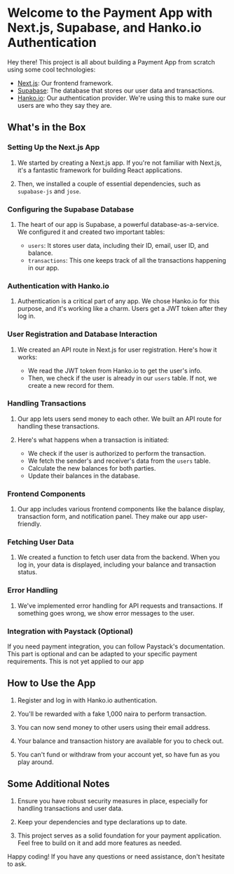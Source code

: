 # Welcome to the Payment App with Next.js, Supabase, and Hanko.io Authentication

Hey there! This project is all about building a Payment App from scratch using some cool technologies:

- [Next.js](https://nextjs.org/): Our frontend framework.
- [Supabase](https://supabase.io/): The database that stores our user data and transactions.
- [Hanko.io](https://www.hanko.io/): Our authentication provider. We're using this to make sure our users are who they say they are.

## What's in the Box

### Setting Up the Next.js App

1. We started by creating a Next.js app. If you're not familiar with Next.js, it's a fantastic framework for building React applications.

2. Then, we installed a couple of essential dependencies, such as `supabase-js` and `jose`.

### Configuring the Supabase Database

1. The heart of our app is Supabase, a powerful database-as-a-service. We configured it and created two important tables:

   - `users`: It stores user data, including their ID, email, user ID, and balance.
   - `transactions`: This one keeps track of all the transactions happening in our app.

### Authentication with Hanko.io

1. Authentication is a critical part of any app. We chose Hanko.io for this purpose, and it's working like a charm. Users get a JWT token after they log in.

### User Registration and Database Interaction

1. We created an API route in Next.js for user registration. Here's how it works:
   
   - We read the JWT token from Hanko.io to get the user's info.
   - Then, we check if the user is already in our `users` table. If not, we create a new record for them.

### Handling Transactions

1. Our app lets users send money to each other. We built an API route for handling these transactions.

2. Here's what happens when a transaction is initiated:

   - We check if the user is authorized to perform the transaction.
   - We fetch the sender's and receiver's data from the `users` table.
   - Calculate the new balances for both parties.
   - Update their balances in the database.

### Frontend Components

1. Our app includes various frontend components like the balance display, transaction form, and notification panel. They make our app user-friendly.

### Fetching User Data

1. We created a function to fetch user data from the backend. When you log in, your data is displayed, including your balance and transaction status.

### Error Handling

1. We've implemented error handling for API requests and transactions. If something goes wrong, we show error messages to the user.

### Integration with Paystack (Optional)

If you need payment integration, you can follow Paystack's documentation. This part is optional and can be adapted to your specific payment requirements. This is not yet applied to our app

## How to Use the App

1. Register and log in with Hanko.io authentication.

2. You'll be rewarded with a fake 1,000 naira to perform transaction.

3. You can now send money to other users using their email address.

4. Your balance and transaction history are available for you to check out.

5. You can't fund or withdraw from your account yet, so have fun as you play around.

## Some Additional Notes
1. Ensure you have robust security measures in place, especially for handling transactions and user data.

2. Keep your dependencies and type declarations up to date.

3. This project serves as a solid foundation for your payment application. Feel free to build on it and add more features as needed.

Happy coding! If you have any questions or need assistance, don't hesitate to ask.
